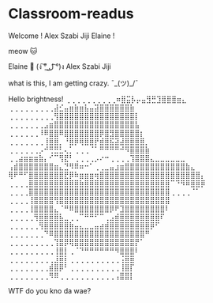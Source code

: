 # Classroom-readus
 
Welcome !
Alex
Szabi
Jiji
Elaine !

meow 🐱

Elaine 💩 (ง ͠° ͟ل͜ ͡°)ง 
Alex
Szabi
Jiji

what is this, I am getting crazy.
¯\_(ツ)_/¯


Hello brightness!
⢀⢀⢀⢀⢀⢀⢀⢀⢀⢀⠶⣿⣭⡧⡤⣤⣻⣛⣹⣿⣿⣿⣶⣄
⢀⢀⢀⢀⢀⢀⢀⢀⢀⣼⣊⣤⣶⣷⣶⣧⣤⣽⣿⣿⣿⣿⣿⣿⣷
⢀⢀⢀⢀⢀⢀⢀⢀⢀⢻⣿⣿⣿⣿⣿⣿⣿⣿⣿⣿⣿⣿⣿⣿⣿⡇
⢀⢀⢀⢀⢀⢀⢀⣠⣶⣿⣿⣿⣿⣿⣿⣿⣿⣿⣿⣿⣿⣿⣿⣿⣿⣧
⢀⢀⢀⢀⢀⢀⠸⠿⣿⣿⠿⣿⣿⣿⣿⣿⣿⣿⡿⣿⣻⣿⣿⣿⣿⣿⡆
⢀⢀⢀⢀⢀⢀⢀⢸⣿⣿⡀⠘⣿⡿⢿⣿⣿⡟⣾⣿⣯⣽⣼⣿⣿⣿⣿⡀
⢀⢀⢀⢀⢀⢀⡠⠚⢛⣛⣃⢄⡁⢀⢀⢀⠈⠁⠛⠛⠛⠛⠚⠻⣿⣿⣿⣷
⢀⢀⣴⣶⣶⣶⣷⡄⠊⠉⢻⣟⠃⢀⢀⢀⢀⡠⠔⠒⢀⢀⢀⢀⢹⣿⣿⣿⣄⣀⣀⣀⣀⣀⣀
⢠⣾⣿⣿⣿⣿⣿⣿⣿⣶⣄⣙⠻⠿⠶⠒⠁⢀⢀⣀⣤⣰⣶⣿⣿⣿⣿⣿⣿⣿⣿⣿⣿⣿⣿⣷⣄
⢿⠟⠛⠋⣿⣿⣿⣿⣿⣿⣿⣟⡿⠷⣶⣶⣶⢶⣿⣿⣿⣿⣿⣿⣿⣿⣿⣿⣿⣿⣿⣿⣿⣿⣿⣿⣿⣿⡄
⢀⢀⢀⢀⣿⣿⣿⣿⣿⣿⣿⣿⣿⣿⣷⣿⣿⣿⣿⣿⣿⣿⣿⣿⣿⣿⣿⣿⣿⣿⣿⣿⠉⠙⠻⠿⣿⣿⡿
⢀⢀⢀⢀⣿⣿⣿⣿⣿⣿⣿⣿⣿⣿⣿⣿⣿⣿⣿⣿⣿⣿⣿⣿⣿⣿⣿⣿⣿⣿⣿⣿⢀⢀⢀⢀⠈⠁
⢀⢀⢀⢀⢸⣿⣿⣿⣿⢻⣿⣿⣿⣿⣿⣿⣿⣿⣿⣿⣿⣿⣿⣿⣿⣿⣿⣿⣿⣿⣿⣿
⢀⢀⢀⢀⢸⣿⣿⣿⣿⣄⠈⠛⠿⣿⣿⣿⣿⣿⣿⣿⡿⠟⣹⣿⣿⣿⣿⣿⣿⣿⣿⠇
⢀⢀⢀⢀⢀⢻⣿⣿⣿⣿⣧⣀⢀⢀⠉⠛⠛⠋⠉⢀⣠⣾⣿⣿⣿⣿⣿⣿⣿⣿⠏
⢀⢀⢀⢀⢀⢀⢻⣿⣿⣿⣿⣿⣷⣤⣄⣀⣀⣤⣴⣾⣿⣿⣿⣿⣿⣿⣿⣿⡿⠋
⢀⢀⢀⢀⢀⢀⢀⠙⠿⣿⣿⣿⣿⣿⣿⣿⣿⣿⣿⣿⣿⣿⣿⣿⣿⣿⣿⠛
⢀⢀⢀⢀⢀⢀⢀⢀⢀⢹⣿⡿⢿⣿⣿⣿⣿⣿⣿⣿⣿⣿⣿⣿⣿⡟⠁
⢀⢀⢀⢀⢀⢀⢀⢀⢀⢸⣿⡇⢀⠈⠙⠛⠛⠛⠛⠛⠛⠻⣿⣿⣿⠇
⢀⢀⢀⢀⢀⢀⢀⢀⢀⣸⣿⡇⢀⢀⢀⢀⢀⢀⢀⢀⢀⢀⢨⣿⣿
⢀⢀⢀⢀⢀⢀⢀⢀⣾⣿⡿⠃⢀⢀⢀⢀⢀⢀⢀⢀⢀⢀⢸⣿⡏
⢀⢀⢀⢀⢀⢀⢀⢀⠻⠿⢀⢀⢀⢀⢀⢀⢀⢀⢀⢀⢀⢠⣿⣿⡇

WTF
do you kno da wae?